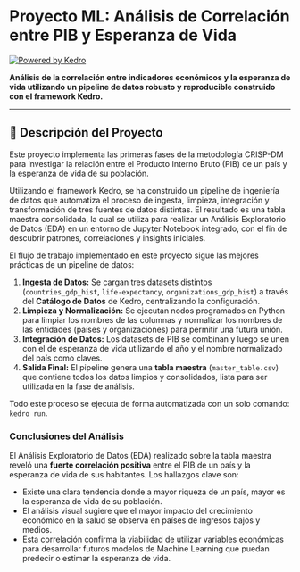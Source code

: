 # Proyecto ML: Análisis de Correlación entre PIB y Esperanza de Vida

[![Powered by Kedro](https://img.shields.io/badge/powered_by-kedro-ffc900?logo=kedro)](https://kedro.org)

**Análisis de la correlación entre indicadores económicos y la esperanza de vida utilizando un pipeline de datos robusto y reproducible construido con el framework Kedro.**

---

## 📄 Descripción del Proyecto

Este proyecto implementa las primeras fases de la metodología CRISP-DM para investigar la relación entre el Producto Interno Bruto (PIB) de un país y la esperanza de vida de su población.

Utilizando el framework Kedro, se ha construido un pipeline de ingeniería de datos que automatiza el proceso de ingesta, limpieza, integración y transformación de tres fuentes de datos distintas. El resultado es una tabla maestra consolidada, la cual se utiliza para realizar un Análisis Exploratorio de Datos (EDA) en un entorno de Jupyter Notebook integrado, con el fin de descubrir patrones, correlaciones y insights iniciales.


El flujo de trabajo implementado en este proyecto sigue las mejores prácticas de un pipeline de datos:

1.  **Ingesta de Datos:** Se cargan tres datasets distintos (`countries_gdp_hist`, `life-expectancy`, `organizations_gdp_hist`) a través del **Catálogo de Datos** de Kedro, centralizando la configuración.
2.  **Limpieza y Normalización:** Se ejecutan nodos programados en Python para limpiar los nombres de las columnas y normalizar los nombres de las entidades (países y organizaciones) para permitir una futura unión.
3.  **Integración de Datos:** Los datasets de PIB se combinan y luego se unen con el de esperanza de vida utilizando el año y el nombre normalizado del país como claves.
4.  **Salida Final:** El pipeline genera una **tabla maestra** (`master_table.csv`) que contiene todos los datos limpios y consolidados, lista para ser utilizada en la fase de análisis.

Todo este proceso se ejecuta de forma automatizada con un solo comando: `kedro run`.

### Conclusiones del Análisis

El Análisis Exploratorio de Datos (EDA) realizado sobre la tabla maestra reveló una **fuerte correlación positiva** entre el PIB de un país y la esperanza de vida de sus habitantes. Los hallazgos clave son:

* Existe una clara tendencia donde a mayor riqueza de un país, mayor es la esperanza de vida de su población.
* El análisis visual sugiere que el mayor impacto del crecimiento económico en la salud se observa en países de ingresos bajos y medios.
* Esta correlación confirma la viabilidad de utilizar variables económicas para desarrollar futuros modelos de Machine Learning que puedan predecir o estimar la esperanza de vida.
